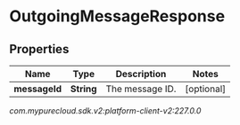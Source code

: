 # OutgoingMessageResponse


## Properties

| Name | Type | Description | Notes |
| ------------ | ------------- | ------------- | ------------- |
| **messageId** | **String** | The message ID. |  [optional] |




_com.mypurecloud.sdk.v2:platform-client-v2:227.0.0_
